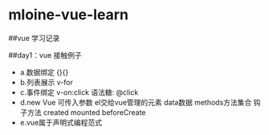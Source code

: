 # mloine-vue-learn
##vue 学习记录

##day1：vue 接触例子 
+ a.数据绑定 {}{}
+ b.列表展示 v-for
+ c.事件绑定 v-on:click  语法糖: @click
+ d.new Vue 可传入参数 el交给vue管理的元素 data数据 methods方法集合 钩子方法 created mounted beforeCreate
+ e.vue属于声明式编程范式 
